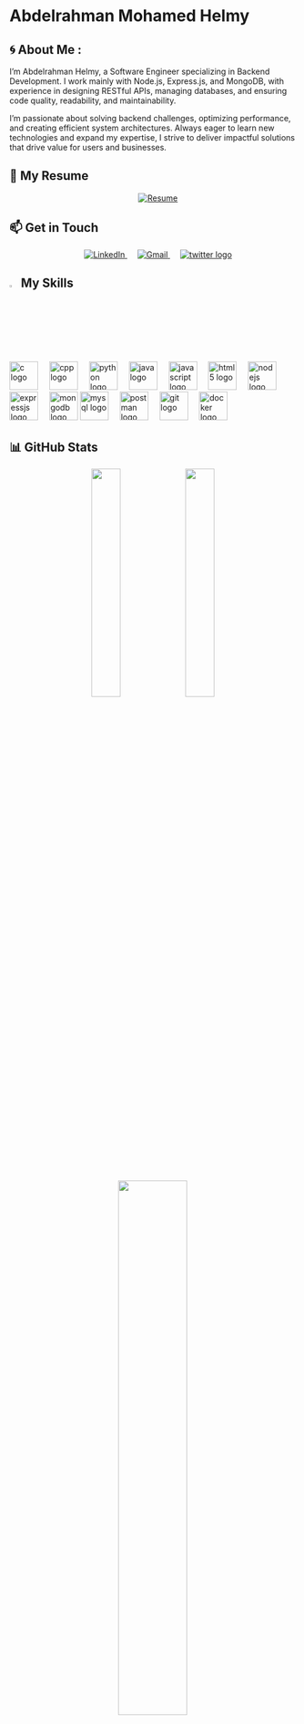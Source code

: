 # Abdelrahman Mohamed Helmy

## 🌀 About Me :
I’m Abdelrahman Helmy, a Software Engineer specializing in Backend Development. I work mainly with Node.js, Express.js, and MongoDB, with experience in designing RESTful APIs, managing databases, and ensuring code quality, readability, and maintainability.

I’m passionate about solving backend challenges, optimizing performance, and creating efficient system architectures. Always eager to learn new technologies and expand my expertise, I strive to deliver impactful solutions that drive value for users and businesses.
## 📄 My Resume
<p align="center">
    &emsp;
    <a href="https://drive.google.com/file/d/16-Tvpy91WIdwjlu54GqbysUVRxaCkeC2/view">
        <img src="https://img.shields.io/badge/Resume-000000?style=for-the-badge" alt="Resume" />
    </a>

## 📫 Get in Touch
<p align="center">
    &emsp;
    <a href="https://www.linkedin.com/in/abdelrahman-helmy27/">
        <img src="https://img.shields.io/badge/LinkedIn-0077B5?style=for-the-badge&logo=linkedin&logoColor=white" alt="LinkedIn" />
    </a>
    &emsp;
    <a href="mailto:AbdelrahmanHelmy2711@gmail.com">
        <img src="https://img.shields.io/badge/Gmail-D14836?style=for-the-badge&logo=gmail&logoColor=white" alt="Gmail" />
    </a>
    &emsp;
    <a href="https://x.com/AbdoHelmy2711">
         <img src="https://img.shields.io/static/v1?message=Twitter&logo=twitter&label=&color=1DA1F2&logoColor=white&labelColor=&style=for-the-badge" alt="twitter logo"  />
    </a>
</p>

## <img src="https://media2.giphy.com/media/QssGEmpkyEOhBCb7e1/giphy.gif?cid=ecf05e47a0n3gi1bfqntqmob8g9aid1oyj2wr3ds3mg700bl&rid=giphy.gif" width ="3%"> My Skills
<div align="left">
  <img src="https://skillicons.dev/icons?i=c" height="50" alt="c logo"  />
  <img width="12" />
  <img src="https://skillicons.dev/icons?i=cpp" height="50" alt="cpp logo"  />
  <img width="12" />
  <img src="https://skillicons.dev/icons?i=py" height="50" alt="python logo"  />
  <img width="12" />
  <img src="https://skillicons.dev/icons?i=java" height="50" alt="java logo"  />
  <img width="12" />
  <img src="https://skillicons.dev/icons?i=js" height="50" alt="javascript logo"  />
  <img width="12" />
  <img src="https://skillicons.dev/icons?i=html" height="50" alt="html5 logo"  />
  <img width="12" />
  <img src="https://skillicons.dev/icons?i=nodejs" height="50" alt="nodejs logo"  />
  <img width="12" />
  <img src="https://skillicons.dev/icons?i=expressjs" height="50" alt="expressjs logo"  />
  <img width="12" />
  <img src="https://cdn.jsdelivr.net/gh/devicons/devicon/icons/mongodb/mongodb-original.svg" height="50" alt="mongodb logo"  />
  <img src="https://skillicons.dev/icons?i=mysql" height="50" alt="mysql logo"  />
  <img width="12" />
  <img src="https://skillicons.dev/icons?i=postman" height="50" alt="postman logo"  />
  <img width="12" />
  <img src="https://skillicons.dev/icons?i=git" height="50" alt="git logo"  />
  <img width="12" />
  <img src="https://skillicons.dev/icons?i=docker" height="50" alt="docker logo"  />
  <img width="12" />

</div>

## 📊 GitHub Stats

<div align="center">
  <img src="https://github-profile-summary-cards.vercel.app/api/cards/stats?username=Helmy-JR&theme=tokyonight" width="32%">
  <img src="https://github-profile-summary-cards.vercel.app/api/cards/repos-per-language?username=Helmy-JR&theme=tokyonight" width="32%">
  <img src="https://streak-stats.demolab.com?user=Helmy-JR&theme=tokyonight&hide_border=true" width="49%">
</div>

<div align="center">
</div>



<!--
<div align="center">
  <img src="https://media.giphy.com/media/qgQUggAC3Pfv687qPC/giphy.gif" width="280"/>
  [![Portfolio](https://img.shields.io/badge/Portfolio-1a1b27?style=for-the-badge&logo=firefox-browser&logoColor=white)]()
  ![Profile Views](https://komarev.com/ghpvc/?username=Helmy-JR&style=for-the-badge&color=0e75b6)
</div>
-->
